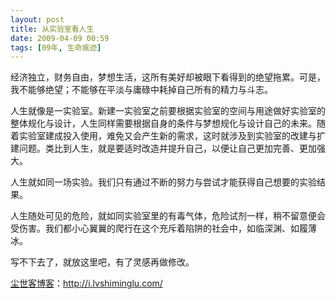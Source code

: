 ```yaml
---
layout: post
title: 从实验室看人生
date: 2009-04-09 00:59
tags: [09年, 生命痕迹]
---
```

经济独立，财务自由，梦想生活，这所有美好却被眼下看得到的绝望拖累。可是，我不能够绝望；不能够在平淡与庸碌中耗掉自己所有的精力与斗志。

人生就像是一实验室。新建一实验室之前要根据实验室的空间与用途做好实验室的整体规化与设计，人生同样需要根据自身的条件与梦想规化与设计自己的未来。随着实验室建成投入使用，难免又会产生新的需求，这时就涉及到实验室的改建与扩建问题。类比到人生，就是要适时改造并提升自己，以便让自己更加完善、更加强大。

人生就如同一场实验。我们只有通过不断的努力与尝试才能获得自己想要的实验结果。

人生随处可见的危险，就如同实验室里的有毒气体，危险试剂一样，稍不留意便会受伤害。我们都小心翼翼的爬行在这个充斥着陷阱的社会中，如临深渊、如履薄冰。

写不下去了，就放这里吧，有了灵感再做修改。

<a href="http://i.lvshiminglu.com/">尘世客博客</a>：<a href="http://i.lvshiminglu.com/">http://i.lvshiminglu.com/</a>

